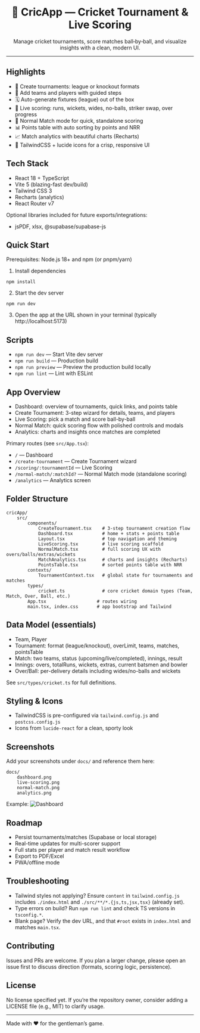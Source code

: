 <div align="center">

# 🏏 CricApp — Cricket Tournament & Live Scoring

Manage cricket tournaments, score matches ball‑by‑ball, and visualize insights with a clean, modern UI.

</div>

---

## Highlights

- 🎯 Create tournaments: league or knockout formats
- 👥 Add teams and players with guided steps
- 🗓️ Auto-generate fixtures (league) out of the box
- 🔴 Live scoring: runs, wickets, wides, no-balls, striker swap, over progress
- 🏁 Normal Match mode for quick, standalone scoring
- 📊 Points table with auto sorting by points and NRR
- 📈 Match analytics with beautiful charts (Recharts)
- 💅 TailwindCSS + lucide icons for a crisp, responsive UI

## Tech Stack

- React 18 + TypeScript
- Vite 5 (blazing-fast dev/build)
- Tailwind CSS 3
- Recharts (analytics)
- React Router v7

Optional libraries included for future exports/integrations:
- jsPDF, xlsx, @supabase/supabase-js

## Quick Start

Prerequisites: Node.js 18+ and npm (or pnpm/yarn)

1) Install dependencies
```
npm install
```

2) Start the dev server
```
npm run dev
```

3) Open the app at the URL shown in your terminal (typically http://localhost:5173)

## Scripts

- `npm run dev` — Start Vite dev server
- `npm run build` — Production build
- `npm run preview` — Preview the production build locally
- `npm run lint` — Lint with ESLint

## App Overview

- Dashboard: overview of tournaments, quick links, and points table
- Create Tournament: 3-step wizard for details, teams, and players
- Live Scoring: pick a match and score ball-by-ball
- Normal Match: quick scoring flow with polished controls and modals
- Analytics: charts and insights once matches are completed

Primary routes (see `src/App.tsx`):
- `/` — Dashboard
- `/create-tournament` — Create Tournament wizard
- `/scoring/:tournamentId` — Live Scoring
- `/normal-match/:matchId?` — Normal Match mode (standalone scoring)
- `/analytics` — Analytics screen

## Folder Structure

```
cricApp/
	src/
		components/
			CreateTournament.tsx    # 3-step tournament creation flow
			Dashboard.tsx           # home + stats + points table
			Layout.tsx              # top navigation and theming
			LiveScoring.tsx         # live scoring scaffold
			NormalMatch.tsx         # full scoring UX with overs/balls/extras/wickets
			MatchAnalytics.tsx      # charts and insights (Recharts)
			PointsTable.tsx         # sorted points table with NRR
		contexts/
			TournamentContext.tsx   # global state for tournaments and matches
		types/
			cricket.ts              # core cricket domain types (Team, Match, Over, Ball, etc.)
		App.tsx                   # routes wiring
		main.tsx, index.css       # app bootstrap and Tailwind
```

## Data Model (essentials)

- Team, Player
- Tournament: format (league/knockout), overLimit, teams, matches, pointsTable
- Match: two teams, status (upcoming/live/completed), innings, result
- Innings: overs, totalRuns, wickets, extras, current batsmen and bowler
- Over/Ball: per-delivery details including wides/no-balls and wickets

See `src/types/cricket.ts` for full definitions.

## Styling & Icons

- TailwindCSS is pre-configured via `tailwind.config.js` and `postcss.config.js`
- Icons from `lucide-react` for a clean, sporty look

## Screenshots

Add your screenshots under `docs/` and reference them here:

```
docs/
	dashboard.png
	live-scoring.png
	normal-match.png
	analytics.png
```

Example:
![Dashboard](docs/dashboard.png)

## Roadmap

- Persist tournaments/matches (Supabase or local storage)
- Real-time updates for multi-scorer support
- Full stats per player and match result workflow
- Export to PDF/Excel
- PWA/offline mode

## Troubleshooting

- Tailwind styles not applying? Ensure `content` in `tailwind.config.js` includes `./index.html` and `./src/**/*.{js,ts,jsx,tsx}` (already set).
- Type errors on build? Run `npm run lint` and check TS versions in `tsconfig.*`.
- Blank page? Verify the dev URL, and that `#root` exists in `index.html` and matches `main.tsx`.

## Contributing

Issues and PRs are welcome. If you plan a larger change, please open an issue first to discuss direction (formats, scoring logic, persistence).

## License

No license specified yet. If you’re the repository owner, consider adding a LICENSE file (e.g., MIT) to clarify usage.

---

Made with ❤️ for the gentleman’s game.
